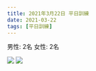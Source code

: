 ```yaml
---
title: 2021年3月22日 平日訓練
date: 2021-03-22
tags: [平日訓練]
---
```


男性: 2名
女性: 2名

![](/2021/03/22/20210322/1.jpg)
![](/2021/03/22/20210322/2.jpg)
